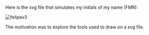 Here is the svg file that simulates my initials of my name (FMR):

![felipev3](https://user-images.githubusercontent.com/70866722/111707886-a5b0ea80-8823-11eb-95d4-e08112123f68.png)

The motivation was to explore the tools used to draw on a svg file.
